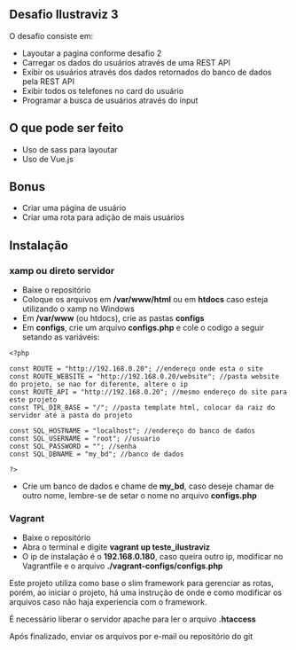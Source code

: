 ## Desafio Ilustraviz 3

O desafio consiste em:
- Layoutar a pagina conforme desafio 2
- Carregar os dados do usuários através de uma REST API
- Exibir os usuários através dos dados retornados do banco de dados pela REST API
- Exibir todos os telefones no card do usuário
- Programar a busca de usuários através do input

## O que pode ser feito

- Uso de sass para layoutar
- Uso de Vue.js

## Bonus

- Criar uma página de usuário
- Criar uma rota para adição de mais usuários

## Instalação

### xamp ou direto servidor
- Baixe o repositório
- Coloque os arquivos em **/var/www/html** ou em **htdocs** caso esteja utilizando o xamp no Windows
- Em **/var/www** (ou htdocs), crie as pastas **configs**
- Em **configs**, crie um arquivo **configs.php** e cole o codigo a seguir setando as variáveis:

```
<?php

const ROUTE = "http://192.168.0.20"; //endereço onde esta o site
const ROUTE_WEBSITE = "http://192.168.0.20/website"; //pasta website do projeto, se nao for diferente, altere o ip
const ROUTE_API = "http://192.168.0.20"; //mesmo endereço do site para este projeto
const TPL_DIR_BASE = "/"; //pasta template html, colocar da raiz do servidor até a pasta do projeto

const SQL_HOSTNAME = "localhost"; //endereço do banco de dados
const SQL_USERNAME = "root"; //usuario
const SQL_PASSWORD = ""; //senha
const SQL_DBNAME = "my_bd"; //banco de dados

?>
```
- Crie um banco de dados e chame de **my_bd**, caso deseje chamar de outro nome, lembre-se de setar o nome no arquivo **configs.php**

### Vagrant
- Baixe o repositório
- Abra o terminal e digite **vagrant up teste_ilustraviz**
- O ip de instalação é o **192.168.0.180**, caso queira outro ip, modificar no Vagrantfile e o arquivo **./vagrant-configs/configs.php**



Este projeto utiliza como base o slim framework para gerenciar as rotas, porém, ao iniciar o projeto, há uma instrução de onde e como modificar os arquivos caso não haja experiencia com o framework.

É necessário liberar o servidor apache para ler o arquivo **.htaccess**

Após finalizado, enviar os arquivos por e-mail ou repositório do git